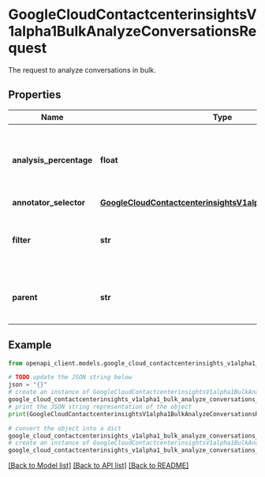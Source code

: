 # GoogleCloudContactcenterinsightsV1alpha1BulkAnalyzeConversationsRequest

The request to analyze conversations in bulk.

## Properties

Name | Type | Description | Notes
------------ | ------------- | ------------- | -------------
**analysis_percentage** | **float** | Required. Percentage of selected conversation to analyze, between [0, 100]. | [optional] 
**annotator_selector** | [**GoogleCloudContactcenterinsightsV1alpha1AnnotatorSelector**](GoogleCloudContactcenterinsightsV1alpha1AnnotatorSelector.md) |  | [optional] 
**filter** | **str** | Required. Filter used to select the subset of conversations to analyze. | [optional] 
**parent** | **str** | Required. The parent resource to create analyses in. | [optional] 

## Example

```python
from openapi_client.models.google_cloud_contactcenterinsights_v1alpha1_bulk_analyze_conversations_request import GoogleCloudContactcenterinsightsV1alpha1BulkAnalyzeConversationsRequest

# TODO update the JSON string below
json = "{}"
# create an instance of GoogleCloudContactcenterinsightsV1alpha1BulkAnalyzeConversationsRequest from a JSON string
google_cloud_contactcenterinsights_v1alpha1_bulk_analyze_conversations_request_instance = GoogleCloudContactcenterinsightsV1alpha1BulkAnalyzeConversationsRequest.from_json(json)
# print the JSON string representation of the object
print(GoogleCloudContactcenterinsightsV1alpha1BulkAnalyzeConversationsRequest.to_json())

# convert the object into a dict
google_cloud_contactcenterinsights_v1alpha1_bulk_analyze_conversations_request_dict = google_cloud_contactcenterinsights_v1alpha1_bulk_analyze_conversations_request_instance.to_dict()
# create an instance of GoogleCloudContactcenterinsightsV1alpha1BulkAnalyzeConversationsRequest from a dict
google_cloud_contactcenterinsights_v1alpha1_bulk_analyze_conversations_request_from_dict = GoogleCloudContactcenterinsightsV1alpha1BulkAnalyzeConversationsRequest.from_dict(google_cloud_contactcenterinsights_v1alpha1_bulk_analyze_conversations_request_dict)
```
[[Back to Model list]](../README.md#documentation-for-models) [[Back to API list]](../README.md#documentation-for-api-endpoints) [[Back to README]](../README.md)


